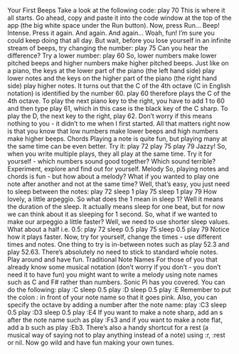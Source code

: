 Your First Beeps 
Take a look at the following code: 
play 70 
This is where it all starts. Go ahead, copy and paste it into the code window at the top of the app (the big white space under the Run button). Now, press Run… 
Beep! 
Intense. Press it again. And again. And again… 
Woah, fun! I’m sure you could keep doing that all day. But wait, before you lose yourself in an infinite stream of beeps, try changing the number: 
play 75 
Can you hear the difference? Try a lower number: 
play 60 
So, lower numbers make lower pitched beeps and higher numbers make higher pitched beeps. Just like on a piano, the keys at the lower part of the piano (the left hand side) play lower notes and the keys on the higher part of the piano (the right hand side) play higher notes. 
It turns out that the C of the 4th octave (C in English notation) is identified by the number 60. play 60 therefore plays the C of the 4th octave. To play the next piano key to the right, you have to add 1 to 60 and then type play 61, which in this case is the black key of the C sharp. To play the D, the next key to the right, play 62. 
Don’t worry if this means nothing to you - it didn’t to me when I first started. All that matters right now is that you know that low numbers make lower beeps and high numbers make higher beeps. 
Chords 
Playing a note is quite fun, but playing many at the same time can be even better. Try it: 
play 72
play 75
play 79 
Jazzy! So, when you write multiple plays, they all play at the same time. Try it for yourself - which numbers sound good together? Which sound terrible? Experiment, explore and find out for yourself. 
Melody 
So, playing notes and chords is fun - but how about a melody? What if you wanted to play one note after another and not at the same time? Well, that’s easy, you just need to sleep between the notes: 
play 72
sleep 1
play 75
sleep 1
play 79 
How lovely, a little arpeggio. So what does the 1 mean in sleep 1? Well it means the duration of the sleep. It actually means sleep for one beat, but for now we can think about it as sleeping for 1 second. So, what if we wanted to make our arpeggio a little faster? Well, we need to use shorter sleep values. What about a half i.e. 0.5: 
play 72
sleep 0.5
play 75
sleep 0.5
play 79 
Notice how it plays faster. Now, try for yourself, change the times - use different times and notes. 
One thing to try is in-between notes such as play 52.3 and play 52.63. There’s absolutely no need to stick to standard whole notes. Play around and have fun. 
Traditional Note Names 
For those of you that already know some musical notation (don’t worry if you don’t - you don’t need it to have fun) you might want to write a melody using note names such as C and F# rather than numbers. Sonic Pi has you covered. You can do the following: 
play :C
sleep 0.5
play :D
sleep 0.5
play :E 
Remember to put the colon : in front of your note name so that it goes pink. Also, you can specify the octave by adding a number after the note name: 
play :C3
sleep 0.5
play :D3
sleep 0.5
play :E4 
If you want to make a note sharp, add an s after the note name such as play :Fs3 and if you want to make a note flat, add a b such as play :Eb3. 
There’s also a handy shortcut for a rest (a musical way of saying not to play anything instead of a note) using :r, :rest or nil. 
Now go wild and have fun making your own tunes.
